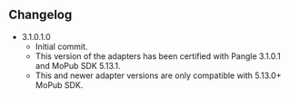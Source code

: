 ## Changelog	
   * 3.1.0.1.0
     * Initial commit.
     * This version of the adapters has been certified with Pangle 3.1.0.1 and MoPub SDK 5.13.1.
     * This and newer adapter versions are only compatible with 5.13.0+ MoPub SDK.